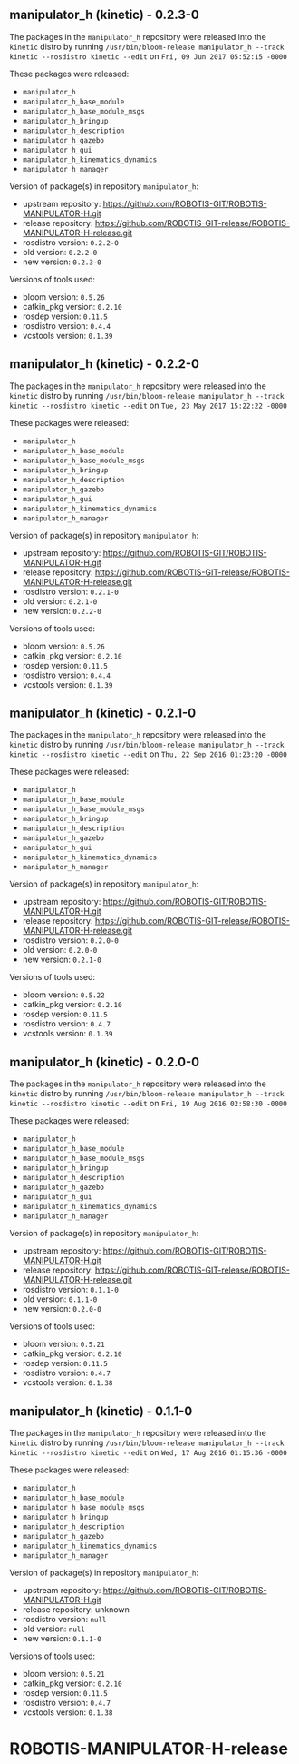 ## manipulator_h (kinetic) - 0.2.3-0

The packages in the `manipulator_h` repository were released into the `kinetic` distro by running `/usr/bin/bloom-release manipulator_h --track kinetic --rosdistro kinetic --edit` on `Fri, 09 Jun 2017 05:52:15 -0000`

These packages were released:
- `manipulator_h`
- `manipulator_h_base_module`
- `manipulator_h_base_module_msgs`
- `manipulator_h_bringup`
- `manipulator_h_description`
- `manipulator_h_gazebo`
- `manipulator_h_gui`
- `manipulator_h_kinematics_dynamics`
- `manipulator_h_manager`

Version of package(s) in repository `manipulator_h`:

- upstream repository: https://github.com/ROBOTIS-GIT/ROBOTIS-MANIPULATOR-H.git
- release repository: https://github.com/ROBOTIS-GIT-release/ROBOTIS-MANIPULATOR-H-release.git
- rosdistro version: `0.2.2-0`
- old version: `0.2.2-0`
- new version: `0.2.3-0`

Versions of tools used:

- bloom version: `0.5.26`
- catkin_pkg version: `0.2.10`
- rosdep version: `0.11.5`
- rosdistro version: `0.4.4`
- vcstools version: `0.1.39`


## manipulator_h (kinetic) - 0.2.2-0

The packages in the `manipulator_h` repository were released into the `kinetic` distro by running `/usr/bin/bloom-release manipulator_h --track kinetic --rosdistro kinetic --edit` on `Tue, 23 May 2017 15:22:22 -0000`

These packages were released:
- `manipulator_h`
- `manipulator_h_base_module`
- `manipulator_h_base_module_msgs`
- `manipulator_h_bringup`
- `manipulator_h_description`
- `manipulator_h_gazebo`
- `manipulator_h_gui`
- `manipulator_h_kinematics_dynamics`
- `manipulator_h_manager`

Version of package(s) in repository `manipulator_h`:

- upstream repository: https://github.com/ROBOTIS-GIT/ROBOTIS-MANIPULATOR-H.git
- release repository: https://github.com/ROBOTIS-GIT-release/ROBOTIS-MANIPULATOR-H-release.git
- rosdistro version: `0.2.1-0`
- old version: `0.2.1-0`
- new version: `0.2.2-0`

Versions of tools used:

- bloom version: `0.5.26`
- catkin_pkg version: `0.2.10`
- rosdep version: `0.11.5`
- rosdistro version: `0.4.4`
- vcstools version: `0.1.39`


## manipulator_h (kinetic) - 0.2.1-0

The packages in the `manipulator_h` repository were released into the `kinetic` distro by running `/usr/bin/bloom-release manipulator_h --track kinetic --rosdistro kinetic --edit` on `Thu, 22 Sep 2016 01:23:20 -0000`

These packages were released:
- `manipulator_h`
- `manipulator_h_base_module`
- `manipulator_h_base_module_msgs`
- `manipulator_h_bringup`
- `manipulator_h_description`
- `manipulator_h_gazebo`
- `manipulator_h_gui`
- `manipulator_h_kinematics_dynamics`
- `manipulator_h_manager`

Version of package(s) in repository `manipulator_h`:

- upstream repository: https://github.com/ROBOTIS-GIT/ROBOTIS-MANIPULATOR-H.git
- release repository: https://github.com/ROBOTIS-GIT-release/ROBOTIS-MANIPULATOR-H-release.git
- rosdistro version: `0.2.0-0`
- old version: `0.2.0-0`
- new version: `0.2.1-0`

Versions of tools used:

- bloom version: `0.5.22`
- catkin_pkg version: `0.2.10`
- rosdep version: `0.11.5`
- rosdistro version: `0.4.7`
- vcstools version: `0.1.39`


## manipulator_h (kinetic) - 0.2.0-0

The packages in the `manipulator_h` repository were released into the `kinetic` distro by running `/usr/bin/bloom-release manipulator_h --track kinetic --rosdistro kinetic --edit` on `Fri, 19 Aug 2016 02:58:30 -0000`

These packages were released:
- `manipulator_h`
- `manipulator_h_base_module`
- `manipulator_h_base_module_msgs`
- `manipulator_h_bringup`
- `manipulator_h_description`
- `manipulator_h_gazebo`
- `manipulator_h_gui`
- `manipulator_h_kinematics_dynamics`
- `manipulator_h_manager`

Version of package(s) in repository `manipulator_h`:

- upstream repository: https://github.com/ROBOTIS-GIT/ROBOTIS-MANIPULATOR-H.git
- release repository: https://github.com/ROBOTIS-GIT-release/ROBOTIS-MANIPULATOR-H-release.git
- rosdistro version: `0.1.1-0`
- old version: `0.1.1-0`
- new version: `0.2.0-0`

Versions of tools used:

- bloom version: `0.5.21`
- catkin_pkg version: `0.2.10`
- rosdep version: `0.11.5`
- rosdistro version: `0.4.7`
- vcstools version: `0.1.38`


## manipulator_h (kinetic) - 0.1.1-0

The packages in the `manipulator_h` repository were released into the `kinetic` distro by running `/usr/bin/bloom-release manipulator_h --track kinetic --rosdistro kinetic --edit` on `Wed, 17 Aug 2016 01:15:36 -0000`

These packages were released:
- `manipulator_h`
- `manipulator_h_base_module`
- `manipulator_h_base_module_msgs`
- `manipulator_h_bringup`
- `manipulator_h_description`
- `manipulator_h_gazebo`
- `manipulator_h_kinematics_dynamics`
- `manipulator_h_manager`

Version of package(s) in repository `manipulator_h`:

- upstream repository: https://github.com/ROBOTIS-GIT/ROBOTIS-MANIPULATOR-H.git
- release repository: unknown
- rosdistro version: `null`
- old version: `null`
- new version: `0.1.1-0`

Versions of tools used:

- bloom version: `0.5.21`
- catkin_pkg version: `0.2.10`
- rosdep version: `0.11.5`
- rosdistro version: `0.4.7`
- vcstools version: `0.1.38`


# ROBOTIS-MANIPULATOR-H-release